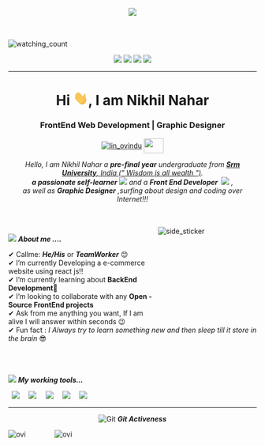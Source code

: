 <p align="center">
  <img src="https://www.eviaglobal.com/images/Front-End-Web-Development.jpg" height="200"/>
</p>
<br>


<p align="left"> 
<img src="https://komarev.com/ghpvc/?username=nikhil0502&color=brightgreen" alt="watching_count" />
 </p>
 <p align="center">
<img src="https://img.shields.io/badge/Age-20-blue" />
  <img src="https://img.shields.io/badge/Focus-FrontEnd%20Development-brightgreen" />
  <img src="https://img.shields.io/badge/Lives-India-success" />
  <img src="https://img.shields.io/badge/Languages-English%20%26%20Hindi%20%26%20Tamil-brightgreen" />
</p>
<hr>
<h1 align="center">Hi <img src="https://raw.githubusercontent.com/ABSphreak/ABSphreak/master/gifs/Hi.gif" width="30px">, I am Nikhil Nahar </h1>
<h3 align="center">FrontEnd Web Development | Graphic Designer </h3>
<p align="center">
<a href="https://www.linkedin.com/in/nikhil-nahar-a6321b192/" target="blank"><img align="center" src="https://image.flaticon.com/icons/png/128/174/174857.png" alt="lin_ovindu" height="30" width="40" /></a>  
 <a href = "mailto: naharnikhil6@gmail.com"><img align="center" src="https://seeklogo.com/images/G/gmail-new-2020-logo-32DBE11BB4-seeklogo.com.png" height="30" width="40" /></a>
</p>
</p>



<p align="center">
  <em>
    Hello, I am Nikhil Nahar a <b>pre-final year</b> undergraduate from <a href="https://uom.lk/"> <b>Srm University</b>, India (" Wisdom is all wealth ")</a>. <br>
    <b>a passionate self-learner</b> <img src="https://github.com/TheDudeThatCode/TheDudeThatCode/blob/master/Assets/Developer.gif" width="30px"> and a <b>Front End Developer </b>&nbsp;<img src="https://github.com/TheDudeThatCode/TheDudeThatCode/blob/master/Assets/Designer.gif" width="36px">&nbsp,<br> as well as <b>Graphic Designer</b> ,surfing about design and coding over Internet!!!
  </em> 
</p>
<br><br>
<img align="right" width=200px height=200px alt="side_sticker" src="https://media.giphy.com/media/TEnXkcsHrP4YedChhA/giphy.gif" />

<img src="https://media.giphy.com/media/iY8CRBdQXODJSCERIr/giphy.gif" width="30px">&nbsp;***About me ....***

✔ Callme: ***He/His*** or ***TeamWorker*** 😊 <br>
✔ I’m currently Developing a e-commerce website using react js!!<br>
✔ I’m currently learning about **BackEnd Development**🥰<br>
✔ I’m looking to collaborate with any **Open - Source FrontEnd projects**<br>
✔ Ask from me anything you want, If I am alive I will answer within seconds 😉<br>
✔ Fun fact : *I Always try to learn something new and then sleep till it store in the brain* 😎<br><br><br><br>
 

<img src="https://media.giphy.com/media/iY8CRBdQXODJSCERIr/giphy.gif" width="30px">&nbsp;***My working tools...***
<p align="left">
    <code> <img height="50" src="https://www.vectorlogo.zone/logos/python/python-horizontal.svg"> </code>
  <code> <img height="50" src="https://www.vectorlogo.zone/logos/w3_html5/w3_html5-icon.svg"> </code>
  <code> <img height="50" src="https://www.vectorlogo.zone/logos/reactjs/reactjs-ar21.svg"> </code>
  <code> <img height="50" src="https://www.vectorlogo.zone/logos/javascript/javascript-ar21.svg"> </code>
  <code> <img height="50" src="https://www.vectorlogo.zone/logos/netlifyapp_watercss/netlifyapp_watercss-ar21.svg"> </code>


  <hr>
  <p align="center">
 <img src="https://media.giphy.com/media/W5eoZHPpUx9sapR0eu/giphy.gif" width="30px" alt="Git"/>&nbsp;<i><b>Git Activeness</b></i></p>
 
<p><img align="left" src="https://github-readme-stats.vercel.app/api/top-langs?username=nikhil0502&show_icons=true&locale=en&layout=compact&theme=chartreuse-dark" alt="ovi" /></p>
<p>&nbsp;<img align="right" src="https://github-readme-stats.vercel.app/api?username=nikhil0502&show_icons=true&locale=en&theme=chartreuse-dark" alt="ovi" width="410" /></p>
<br><br><br><br><br>
